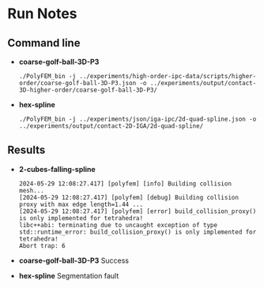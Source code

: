 # Run Notes

## Command line

- **coarse-golf-ball-3D-P3**
    ```
    ./PolyFEM_bin -j ../experiments/high-order-ipc-data/scripts/higher-order/coarse-golf-ball-3D-P3.json -o ../experiments/output/contact-3D-higher-order/coarse-golf-ball-3D-P3/
    ```
- **hex-spline**
    ```
    ./PolyFEM_bin -j ../experiments/json/iga-ipc/2d-quad-spline.json -o ../experiments/output/contact-2D-IGA/2d-quad-spline/
    ```

## Results

- **2-cubes-falling-spline**
    ```
    2024-05-29 12:08:27.417] [polyfem] [info] Building collision mesh...
    [2024-05-29 12:08:27.417] [polyfem] [debug] Building collision proxy with max edge length=1.44 ...
    [2024-05-29 12:08:27.417] [polyfem] [error] build_collision_proxy() is only implemented for tetrahedra!
    libc++abi: terminating due to uncaught exception of type std::runtime_error: build_collision_proxy() is only implemented for tetrahedra!
    Abort trap: 6
    ```

- **coarse-golf-ball-3D-P3**
    Success

- **hex-spline**
    Segmentation fault